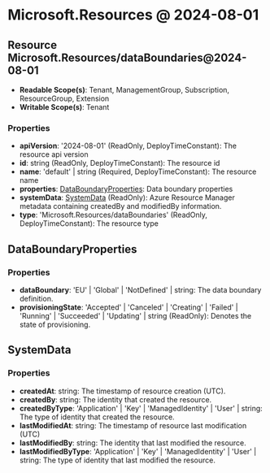 # Microsoft.Resources @ 2024-08-01

## Resource Microsoft.Resources/dataBoundaries@2024-08-01
* **Readable Scope(s)**: Tenant, ManagementGroup, Subscription, ResourceGroup, Extension
* **Writable Scope(s)**: Tenant
### Properties
* **apiVersion**: '2024-08-01' (ReadOnly, DeployTimeConstant): The resource api version
* **id**: string (ReadOnly, DeployTimeConstant): The resource id
* **name**: 'default' | string (Required, DeployTimeConstant): The resource name
* **properties**: [DataBoundaryProperties](#databoundaryproperties): Data boundary properties
* **systemData**: [SystemData](#systemdata) (ReadOnly): Azure Resource Manager metadata containing createdBy and modifiedBy information.
* **type**: 'Microsoft.Resources/dataBoundaries' (ReadOnly, DeployTimeConstant): The resource type

## DataBoundaryProperties
### Properties
* **dataBoundary**: 'EU' | 'Global' | 'NotDefined' | string: The data boundary definition.
* **provisioningState**: 'Accepted' | 'Canceled' | 'Creating' | 'Failed' | 'Running' | 'Succeeded' | 'Updating' | string (ReadOnly): Denotes the state of provisioning.

## SystemData
### Properties
* **createdAt**: string: The timestamp of resource creation (UTC).
* **createdBy**: string: The identity that created the resource.
* **createdByType**: 'Application' | 'Key' | 'ManagedIdentity' | 'User' | string: The type of identity that created the resource.
* **lastModifiedAt**: string: The timestamp of resource last modification (UTC)
* **lastModifiedBy**: string: The identity that last modified the resource.
* **lastModifiedByType**: 'Application' | 'Key' | 'ManagedIdentity' | 'User' | string: The type of identity that last modified the resource.

